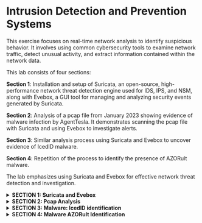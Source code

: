 # Intrusion Detection and Prevention Systems

This exercise focuses on real-time network analysis to identify suspicious behavior. It involves using common cybersecurity tools to examine network traffic, detect unusual activity, and extract information contained within the network data.

This lab consists of four sections:

**Section 1**: Installation and setup of Suricata, an open-source, high-performance network threat detection engine used for IDS, IPS, and NSM, along with Evebox, a GUI tool for managing and analyzing security events generated by Suricata.
 
**Section 2**: Analysis of a pcap file from January 2023 showing evidence of malware infection by AgentTesla. It demonstrates scanning the pcap file with Suricata and using Evebox to investigate alerts.
 
**Section 3**: Similar analysis process using Suricata and Evebox to uncover evidence of IcedID malware.
 
**Section 4**: Repetition of the process to identify the presence of AZORult malware.
 
The lab emphasizes using Suricata and Evebox for effective network threat detection and investigation.

<details>
  <summary><b>SECTION 1: Suricata and Evebox</b></summary>

Section1:
1. Install Suricata.
   
![image](https://github.com/user-attachments/assets/37c55d9d-83f8-4252-a74b-204e13833cdb)                     
*Figure 1 Instructions for installing Suricata onto Ubuntu*

2. Run ‘sudo suricata-update’

![image](https://github.com/user-attachments/assets/90f8b530-7f37-4675-8442-019c642e5cb6)       
*Figure 2 Suricata updated rules*
 
3. Install Evebox.
   
![image](https://github.com/user-attachments/assets/4ff89ec2-c8a4-4099-9f3e-d1de74b9e88f)  
*Figure 3 Evebox installation instructions*

![image](https://github.com/user-attachments/assets/82b1022b-7a23-4c90-944b-770e6cefca79)    
*Figure 4 Evebox Installation continued*

4. Suricata Ingest Script was obtained from   https://gist.github.com/jstrosch/317a03ad5cd9772685eb4f2020f4611e

 ![image](https://github.com/user-attachments/assets/6784c325-dc70-40e1-bd8f-b40a87b44868)  
 *Figure 5 Suricate Ingest File*

5. Run ‘sudo sh ./suri-ingest-pcap.sh yourPCAP.pcap’
   
 ![image](https://github.com/user-attachments/assets/52441f22-58d7-4d36-9e77-375ebd316544)   
 *Figure 6 Malware AgentTesla detected*

6. Evebox opened on browser: 127.0.01:5636/#/inbox

 ![image](https://github.com/user-attachments/assets/c629c79b-f0d8-4a1e-a39d-17ea797b27d7)    
 *Figure 7  Evebox Inbox*

  
</details>

<details>
  <summary><b>SECTION 2: Pcap Analysis</b></summary>

**1. When was the first and last event triggered?**
   
The first event was triggered at 2023-01-05 16:51:00.

The last event occurred at 2023-01-05 16:51:30.
![image](https://github.com/user-attachments/assets/c87cdcd2-cc01-4167-a12f-1a6b0e0875b2)

**2. Who is the victim?**

The victim’s information is listed below:

a. IP address: 204.11.58.28: [587]

![image](https://github.com/user-attachments/assets/e38a6283-0370-41af-af05-de3a97e28861)

b. Hostname: DESKTOP-WIN11PC
![image](https://github.com/user-attachments/assets/f64a0c6f-db42-4c20-baf5-3dc1268abb0e)

**3.Who is the attacker?** 

The attacker’s IP address is IP address: 192.168.1.27: [51958].

![image](https://github.com/user-attachments/assets/6aaedf66-c4a3-42cb-8006-e8a6069e5cc9)

a. Is the malware family identified?

The malware family was identified as AgentTesla.

![image](https://github.com/user-attachments/assets/c114e3c8-8c6d-41f2-a232-9920555d5afa)

b. What do we know about them? Capabilities? Activity?

Agent Tesla operates as a Remote Access Trojan (RAT) and information stealer developed using the .NET framework. It is primarily spread through phishing emails and once is gains entry, it uses various techniques to hide its presence. It can log keystrokes, capture clipboard content, and scan the disk for sensitive data.

</details>

<details>
  <summary><b>SECTION 3: Malware: IcedID identification</b></summary>  
 
 **1.	When was the first and last event triggered?**  

The first event was triggered at 2023-04-19 09:32:20.   
![image](https://github.com/user-attachments/assets/ce4e6515-d9e0-4a9a-bb54-60df367de4c0)  
  
The last event occurred at 2023-01-05 15:17:46.    
![image](https://github.com/user-attachments/assets/2360e558-b8c0-4cee-81f4-9f663b4ea935)

**2.	Who is the victim?** 

The first victim’s IP address is 10.4.19.19: [53]  
![image](https://github.com/user-attachments/assets/cd035095-0c56-4d04-9298-96a76314602f)

The frame below looks a bit suspicious because it does have a clear SOURCE IP and a DESTINATION IP, as can be seen below.  
![image](https://github.com/user-attachments/assets/73ecbf2b-0aff-4ebc-86be-7907850748a2)

However, it’s evident in the picture below that the src_ip has two different IP addresses which should not be the case.   
![image](https://github.com/user-attachments/assets/567eaca0-586f-4848-a560-c6e4d3996e53)

The second victim’s IP address is 192.153.57.233:[80]   
![image](https://github.com/user-attachments/assets/32176a71-dca5-4eba-87b0-fb55186fb1e9)

The attack is being flagged as critical!  
![image](https://github.com/user-attachments/assets/0681c7ac-ecf4-4fe8-8d2d-6239781e001f)

**3.	Who is the attacker?**   

The attacker’s IP address is IP address: 10.4.19.136:[49805].  
![image](https://github.com/user-attachments/assets/ecdff8a8-885b-4b79-b3b6-3337bd81e5c4)

a.	Is the malware family identified?  
The malware family was identified as **IcedID**.   
![image](https://github.com/user-attachments/assets/a1873570-b5bd-4b8b-889b-72ccaa716342)

b.	What do we know about them? Capabilities? Activity?

IcedID is a modular banking malware designed to steal financial information, and it has been observed in active use since at least 2017. IcedID attacks primarily target banks in North America, along with a few specific banking organizations in the United Kingdom.

Its origins can be traced back to Eastern Europe where the criminals behind icedID are known to have worked with the creators of Emotet and TrickBot as well. IcedID also functions as a loader, capable of delivering other viruses or downloading additional modules.

  
</details>

<details>
  <summary><b>SECTION 4: Malware AZORult Identification</b></summary>

A pcap files from https://github.com/jstrosch/ps-suricata-lab, was downloaded and ran through suricata for evaluation sudo sh ./suri-ingest-pcap.sh demo-s04-01-arkeistealer-payloads-exfil.pcap. Evebox was then used to evaluate various incidents that was flagged. 
![image](https://github.com/user-attachments/assets/7c0f00cb-2eec-48f1-8974-846088f9f93e)

**1.	When was the first and last event triggered?**

The first event was triggered at 2020-08-29 21:321:34.
The last event occurred at 2020-08-29 21:33:25. 
![image](https://github.com/user-attachments/assets/e27c6cd6-69ba-4613-b4f5-6017f8c82695)

**2.	Who is the victim**

The victim’s IP address is 217.8.117.77: [80]  
![image](https://github.com/user-attachments/assets/17b2b260-64b0-4ff9-b815-80dabde5db7d)

**3.	Who is the attacker?** 

The attacker’s IP address is IP address: 192.168.56.101:[49284]. 
![image](https://github.com/user-attachments/assets/c589a8a8-4839-4cb7-aff4-e2a2e7759feb)

a.	Is the malware family identified?  
The malware family was identified as **AZORult**. 
![image](https://github.com/user-attachments/assets/9f1ad1f8-bcc3-4a12-8d70-c690117dee79)

Here it’s visible to see that hackers are trying to exfiltrate a file that appears to hold passwords.  
![image](https://github.com/user-attachments/assets/574bdd23-22ae-4d32-be45-d8a5f3eb6411)

Here, project.ug is shown at the host. This has been categorized as a high-risk site, specifically flagged as associated with "Command and Control & Botnet" activities. 
![image](https://github.com/user-attachments/assets/a9643a88-12c3-47af-bdaa-19e212a6e54d)

b.	What do we know about them? Capabilities? Activity? 

AZORult is capable of stealing sensitive banking information, including passwords, credit card details, and cryptocurrency. This frequently updated information-stealing malware remains a significant and active threat. 

AZORult was first discovered in 2016 and was advertised on some Russian underground forums. It targets and steals sensitive data such as IDs, browsing history, cookies, passwords, and more.  It can also download additional malware such as ransomware and cryptocurrency miners. 
  
</details>
